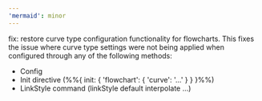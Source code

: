 ```yaml
---
'mermaid': minor
---
```


fix: restore curve type configuration functionality for flowcharts. This fixes the issue where curve type settings were not being applied when configured through any of the following methods:

- Config
- Init directive (%%{ init: { 'flowchart': { 'curve': '...' } } }%%)
- LinkStyle command (linkStyle default interpolate ...)
